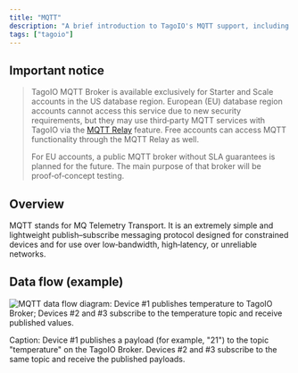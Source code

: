 ```yaml
---
title: "MQTT"
description: "A brief introduction to TagoIO's MQTT support, including availability restrictions, an overview of the MQTT protocol, and a diagram showing data flow between devices and the TagoIO MQTT broker."
tags: ["tagoio"]
---
```


## Important notice

> TagoIO MQTT Broker is available exclusively for Starter and Scale accounts in the US database region. European (EU) database region accounts cannot access this service due to new security requirements, but they may use third‑party MQTT services with TagoIO via the [MQTT Relay](link-to-mqtt-relay) feature. Free accounts can access MQTT functionality through the MQTT Relay as well.
>
> For EU accounts, a public MQTT broker without SLA guarantees is planned for the future. The main purpose of that broker will be proof‑of‑concept testing.

## Overview

MQTT stands for MQ Telemetry Transport. It is an extremely simple and lightweight publish–subscribe messaging protocol designed for constrained devices and for use over low‑bandwidth, high‑latency, or unreliable networks.

## Data flow (example)

![MQTT data flow diagram: Device #1 publishes temperature to TagoIO Broker; Devices #2 and #3 subscribe to the temperature topic and receive published values.](/docs_imagem/tagoio/mqtt-3.png)

Caption: Device #1 publishes a payload (for example, "21") to the topic "temperature" on the TagoIO Broker. Devices #2 and #3 subscribe to the same topic and receive the published payloads.